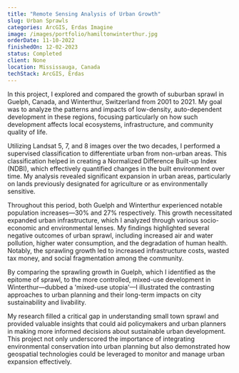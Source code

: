 ```yaml
---
title: "Remote Sensing Analysis of Urban Growth"
slug: Urban Sprawls
categories: ArcGIS, Erdas Imagine
image: /images/portfolio/hamiltonwinterthur.jpg
orderDate: 11-10-2022
finishedOn: 12-02-2023
status: Completed
client: None
location: Mississauga, Canada
techStack: ArcGIS, Erdas
---
```

<p>In this project, I explored and compared the growth of suburban sprawl in Guelph, Canada, and Winterthur, Switzerland from 2001 to 2021. My goal was to analyze the patterns and impacts of low-density, auto-dependent development in these regions, focusing particularly on how such development affects local ecosystems, infrastructure, and community quality of life.</p>

<p>Utilizing Landsat 5, 7, and 8 images over the two decades, I performed a supervised classification to differentiate urban from non-urban areas. This classification helped in creating a Normalized Difference Built-up Index (NDBI), which effectively quantified changes in the built environment over time. My analysis revealed significant expansion in urban areas, particularly on lands previously designated for agriculture or as environmentally sensitive.</p>

<p>Throughout this period, both Guelph and Winterthur experienced notable population increases—30% and 27% respectively. This growth necessitated expanded urban infrastructure, which I analyzed through various socio-economic and environmental lenses. My findings highlighted several negative outcomes of urban sprawl, including increased air and water pollution, higher water consumption, and the degradation of human health. Notably, the sprawling growth led to increased infrastructure costs, wasted tax money, and social fragmentation among the community.</p>

<p>
By comparing the sprawling growth in Guelph, which I identified as the epitome of sprawl, to the more controlled, mixed-use development in Winterthur—dubbed a 'mixed-use utopia'—I illustrated the contrasting approaches to urban planning and their long-term impacts on city sustainability and livability.
</p>

<p>
My research filled a critical gap in understanding small town sprawl and provided valuable insights that could aid policymakers and urban planners in making more informed decisions about sustainable urban development. This project not only underscored the importance of integrating environmental conservation into urban planning but also demonstrated how geospatial technologies could be leveraged to monitor and manage urban expansion effectively.
</p>


